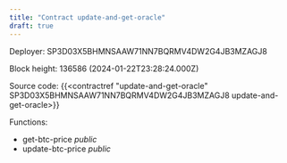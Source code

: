```yaml
---
title: "Contract update-and-get-oracle"
draft: true
---
```

Deployer: SP3D03X5BHMNSAAW71NN7BQRMV4DW2G4JB3MZAGJ8


 



Block height: 136586 (2024-01-22T23:28:24.000Z)

Source code: {{<contractref "update-and-get-oracle" SP3D03X5BHMNSAAW71NN7BQRMV4DW2G4JB3MZAGJ8 update-and-get-oracle>}}

Functions:

* get-btc-price _public_
* update-btc-price _public_
